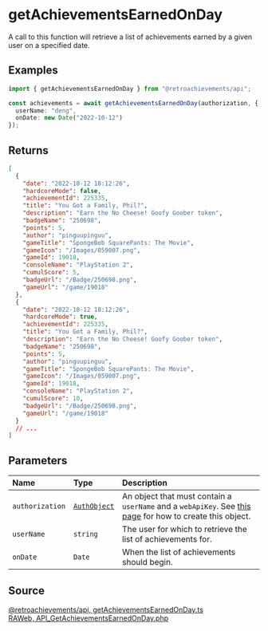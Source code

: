 # getAchievementsEarnedOnDay

A call to this function will retrieve a list of achievements earned by a given user on a specified date.

## Examples

```ts
import { getAchievementsEarnedOnDay } from "@retroachievements/api";

const achievements = await getAchievementsEarnedOnDay(authorization, {
  userName: "deng",
  onDate: new Date("2022-10-12")
});
```

## Returns

```json
[
  {
    "date": "2022-10-12 18:12:26",
    "hardcoreMode": false,
    "achievementId": 225335,
    "title": "You Got a Family, Phil?",
    "description": "Earn the No Cheese! Goofy Goober token",
    "badgeName": "250698",
    "points": 5,
    "author": "pinguupinguu",
    "gameTitle": "SpongeBob SquarePants: The Movie",
    "gameIcon": "/Images/059007.png",
    "gameId": 19018,
    "consoleName": "PlayStation 2",
    "cumulScore": 5,
    "badgeUrl": "/Badge/250698.png",
    "gameUrl": "/game/19018"
  },
  {
    "date": "2022-10-12 18:12:26",
    "hardcoreMode": true,
    "achievementId": 225335,
    "title": "You Got a Family, Phil?",
    "description": "Earn the No Cheese! Goofy Goober token",
    "badgeName": "250698",
    "points": 5,
    "author": "pinguupinguu",
    "gameTitle": "SpongeBob SquarePants: The Movie",
    "gameIcon": "/Images/059007.png",
    "gameId": 19018,
    "consoleName": "PlayStation 2",
    "cumulScore": 10,
    "badgeUrl": "/Badge/250698.png",
    "gameUrl": "/game/19018"
  }
  // ...
]
```

## Parameters

| Name            | Type                                        | Description                                                                                                                  |
| :-------------- | :------------------------------------------ | :--------------------------------------------------------------------------------------------------------------------------- |
| `authorization` | [`AuthObject`](/v1/data-models/auth-object) | An object that must contain a `userName` and a `webApiKey`. See [this page](/getting-started) for how to create this object. |
| `userName`      | `string`                                    | The user for which to retrieve the list of achievements for.                                                                 |
| `onDate`        | `Date`                                      | When the list of achievements should begin.                                                                                  |

## Source

[@retroachievements/api, getAchievementsEarnedOnDay.ts](https://github.dev/retroachievements/retroachievements-api-js/blob/main/src/user/getAchievementsEarnedOnDay.ts)  
[RAWeb, API_GetAchievementsEarnedOnDay.php](https://github.dev/RetroAchievements/RAWeb/blob/master/public/API/API_GetAchievementsEarnedOnDay.php)
